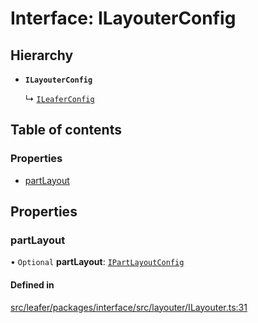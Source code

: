 # Interface: ILayouterConfig

## Hierarchy

- **`ILayouterConfig`**

  ↳ [`ILeaferConfig`](ILeaferConfig.md)

## Table of contents

### Properties

- [partLayout](ILayouterConfig.md#partlayout)

## Properties

### partLayout

• `Optional` **partLayout**: [`IPartLayoutConfig`](IPartLayoutConfig.md)

#### Defined in

[src/leafer/packages/interface/src/layouter/ILayouter.ts:31](https://github.com/leaferjs/leafer/blob/ce388543b1c91bc943ac7537f94ff47adf234c5d/packages/interface/src/layouter/ILayouter.ts#L31)
